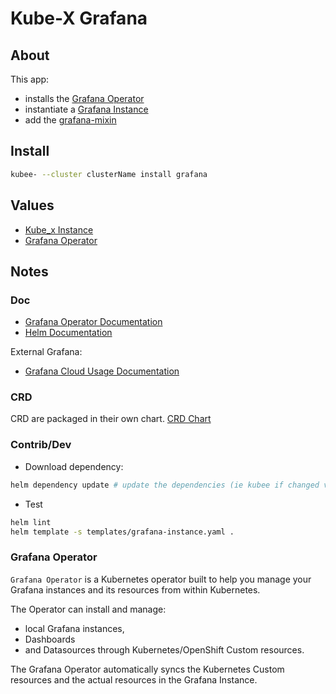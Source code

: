 # Kube-X Grafana

## About

This app:
* installs the [Grafana Operator](#grafana-operator)
* instantiate a [Grafana Instance](templates/grafana-instance.yaml)
* add the [grafana-mixin](https://github.com/grafana/grafana/tree/main/grafana-mixin)


## Install

```bash
kubee- --cluster clusterName install grafana
```

## Values

* [Kube_x Instance](../kubee/values.yaml)
* [Grafana Operator](https://grafana.github.io/grafana-operator/docs/installation/helm/#values)

## Notes

### Doc

* [Grafana Operator Documentation](https://grafana.github.io/grafana-operator/)
* [Helm Documentation](https://grafana.github.io/grafana-operator/docs/installation/helm/)

External Grafana:
* [Grafana Cloud Usage Documentation](https://grafana.com/docs/grafana-cloud/developer-resources/infrastructure-as-code/grafana-operator/)

### CRD

CRD are packaged in their own chart.
[CRD Chart](../grafana-crds/README.md)

### Contrib/Dev

* Download dependency:
```bash
helm dependency update # update the dependencies (ie kubee if changed version or not)
```
* Test
```bash
helm lint
helm template -s templates/grafana-instance.yaml .
```

### Grafana Operator

`Grafana Operator` is a Kubernetes operator built to help you manage your Grafana instances and its resources from within Kubernetes.

The Operator can install and manage:
* local Grafana instances,
* Dashboards
* and Datasources
  through Kubernetes/OpenShift Custom resources.

The Grafana Operator automatically syncs the Kubernetes Custom resources and the actual resources in the Grafana Instance.